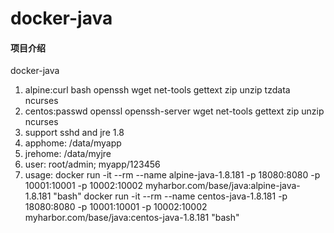 # docker-java

#### 项目介绍
docker-java

1. alpine:curl bash openssh wget net-tools gettext zip unzip tzdata ncurses
2. centos:passwd openssl openssh-server wget net-tools gettext zip unzip ncurses
3. support sshd and jre 1.8
4. apphome: /data/myapp
5. jrehome: /data/myjre
6. user: root/admin; myapp/123456
7. usage:
docker run -it --rm --name alpine-java-1.8.181 -p 18080:8080 -p 10001:10001 -p 10002:10002 myharbor.com/base/java:alpine-java-1.8.181 "bash"
docker run -it --rm --name centos-java-1.8.181 -p 18080:8080 -p 10001:10001 -p 10002:10002 myharbor.com/base/java:centos-java-1.8.181 "bash"
